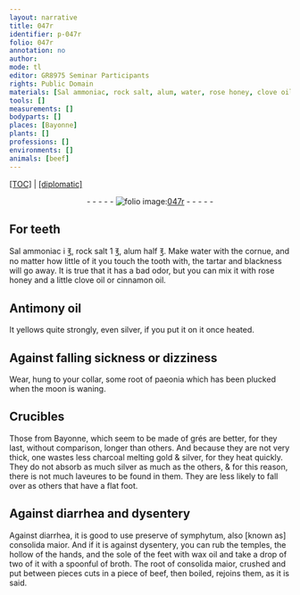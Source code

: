 ```yaml
---
layout: narrative
title: 047r
identifier: p-047r
folio: 047r
annotation: no
author:
mode: tl
editor: GR8975 Seminar Participants
rights: Public Domain
materials: [Sal ammoniac, rock salt, alum, water, rose honey, clove oil, cinnamon oil, Antimony oil, silver, paeonia, grés, charcoal, gold, laveures, symphytum, consolida maior, wax oil, broth, beef]
tools: []
measurements: []
bodyparts: []
places: [Bayonne]
plants: []
professions: []
environments: []
animals: [beef]
---
```


<p><a href="{{ site.baseurl }}/translation/">[TOC]</a> | <a href="{{ site.baseurl }}/_texts/p-047r_tc.md/">[diplomatic]</a></p><div class="folio" align="center">- - - - - <a href="http://gallica.bnf.fr/ark:/12148/btv1b10500001g/f99.image" target="_blank"><img src="https://cu-mkp.github.io/2017-workshop-edition/assets/photo-icon.png" alt="folio image: " style="display:inline-block; margin-bottom:-3px;"/>047r</a> - - - - - </div>  
  

## For teeth

 
<span class="m">Sal ammoniac</span> i ℥, <span class="m">rock salt</span> 1 ℥, <span class="m">alum</span> half ℥. Make <span class="m">water</span> with the cornue, and no matter how little of it you touch the tooth with, the tartar and blackness will go away. It is true that it has a bad odor, but you can mix it with <span class="m">rose honey</span> and a little <span class="m">clove oil</span> or <span class="m">cinnamon<span class="sup"> oil</span></span>. 
 
 
  

## <span class="m">Antimony oil</span>

 
It yellows quite strongly, even <span class="m">silver</span>, if you put it on it once heated. 
 
 
  

## Against falling sickness or dizziness

 
Wear, hung to your collar, some root of <span class="m">paeonia</span> which has been plucked when the moon is waning. 
 
 
  

## Crucibles

 
Those from <span class="pl">Bayonne</span>, which seem to be made of <span class="m">grés</span> are better, for they last, without comparison, longer than others. And because they are not very thick, one wastes less <span class="m">charcoal</span> melting <span class="m">gold</span> & <span class="m">silver</span>, for they heat quickly. They do not absorb as much <span class="m">silver</span> as much as the others, & for this reason, there is not much <span class="m">laveures</span> to be found in them. They are less likely to fall over as others that have a flat foot. 
 
 
  

## Against diarrhea and dysentery

 
Against diarrhea, it is good to use preserve of <span class="m">symphytum</span>, also [known as] <span class="m">consolida maior</span>. And if it is against dysentery, you can rub the temples, the hollow of the hands, and the sole of the feet with <span class="m">wax oil</span> and take a drop of two of it with a spoonful of <span class="m">broth</span>. The root of <span class="m">consolida maior</span>, crushed and put between <span class="del">pieces</span> cuts in a piece of <span class="m"><span class="al">beef</span></span>, then boiled, rejoins them, as it is said. 
 
